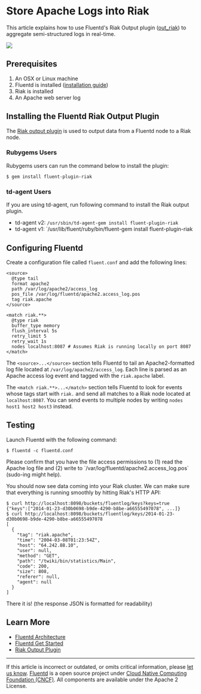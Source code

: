 # Store Apache Logs into Riak

This article explains how to use Fluentd's Riak Output plugin
([out\_riak](https://github.com/kuenishi/fluent-plugin-riak)) to
aggregate semi-structured logs in real-time.

![](http://docs.fluentd.org/images/fluentd-riak.png)


## Prerequisites

1.  An OSX or Linux machine
2.  Fluentd is installed ([installation guide](/overview/installation.md))
3.  Riak is installed
4.  An Apache web server log

## Installing the Fluentd Riak Output Plugin

The [Riak output plugin](https://github.com/kuenishi/fluent-plugin-riak)
is used to output data from a Fluentd node to a Riak node.

### Rubygems Users

Rubygems users can run the command below to install the plugin:

``` {.CodeRay}
$ gem install fluent-plugin-riak
```

### td-agent Users

If you are using td-agent, run following command to install the Riak
output plugin.

-   td-agent v2: `/usr/sbin/td-agent-gem install fluent-plugin-riak`
-   td-agent v1: \`/usr/lib/fluent/ruby/bin/fluent-gem install
    fluent-plugin-riak

## Configuring Fluentd

Create a configuration file called `fluent.conf` and add the following
lines:

``` {.CodeRay}
<source>
  @type tail
  format apache2
  path /var/log/apache2/access_log
  pos_file /var/log/fluentd/apache2.access_log.pos
  tag riak.apache
</source>

<match riak.**>
  @type riak
  buffer_type memory
  flush_interval 5s
  retry_limit 5
  retry_wait 1s
  nodes localhost:8087 # Assumes Riak is running locally on port 8087
</match>
```

The `<source>...</source>` section tells Fluentd to tail an
Apache2-formatted log file located at `/var/log/apache2/access_log`.
Each line is parsed as an Apache access log event and tagged with the
`riak.apache` label.

The `<match riak.**>...</match>` section tells Fluentd to look for
events whose tags start with `riak.` and send all matches to a Riak node
located at `localhost:8087`. You can send events to multiple nodes by
writing `nodes host1 host2 host3` instead.

## Testing

Launch Fluentd with the following command:

``` {.CodeRay}
$ fluentd -c fluentd.conf
```
Please confirm that you have the file access permissions to (1) read the
Apache log file and (2) write to
\`/var/log/fluentd/apache2.access\_log.pos\` (sudo-ing might help).

You should now see data coming into your Riak cluster. We can make sure
that everything is running smoothly by hitting Riak's HTTP API:

``` {.CodeRay}
$ curl http://localhost:8098/buckets/fluentlog/keys?keys=true
{"keys":["2014-01-23-d30b0698-b9de-4290-b8be-a66555497078", ...]}
$ curl http://localhost:8098/buckets/fluentlog/keys/2014-01-23-d30b0698-b9de-4290-b8be-a66555497078
[
  {
    "tag": "riak.apache",
    "time": "2004-03-08T01:23:54Z",
    "host": "64.242.88.10",
    "user": null,
    "method": "GET",
    "path": "/twiki/bin/statistics/Main",
    "code": 200,
    "size": 808,
    "referer": null,
    "agent": null
  }
]
```

There it is! (the response JSON is formatted for readability)

## Learn More

-   [Fluentd Architecture](//www.fluentd.org/architecture)
-   [Fluentd Get Started](/articles/quickstart.md)
-   [Riak Output Plugin](http://github.com/kuenishi/fluent-plugin-riak)


------------------------------------------------------------------------

If this article is incorrect or outdated, or omits critical information, please [let us know](https://github.com/fluent/fluentd-docs-gitbook/issues?state=open).
[Fluentd](http://www.fluentd.org/) is a open source project under [Cloud Native Computing Foundation (CNCF)](https://cncf.io/). All components are available under the Apache 2 License.
